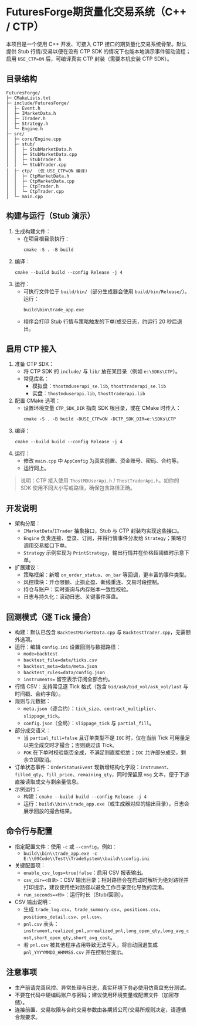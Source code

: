 # FuturesForge期货量化交易系统（C++ / CTP）

本项目是一个使用 C++ 开发、可接入 CTP 接口的期货量化交易系统骨架。默认提供 Stub 行情/交易以便在没有 CTP SDK 的情况下也能本地演示事件驱动流程；启用 `USE_CTP=ON` 后，可编译真实 CTP 封装（需要本机安装 CTP SDK）。

## 目录结构
```
FuturesForge/
├─ CMakeLists.txt
├─ include/FuturesForge/
│  ├─ Event.h
│  ├─ IMarketData.h
│  ├─ ITrader.h
│  ├─ Strategy.h
│  └─ Engine.h
├─ src/
│  ├─ core/Engine.cpp
│  ├─ stub/
│  │  ├─ StubMarketData.h
│  │  ├─ StubMarketData.cpp
│  │  ├─ StubTrader.h
│  │  └─ StubTrader.cpp
│  ├─ ctp/  (仅 USE_CTP=ON 编译)
│  │  ├─ CtpMarketData.h
│  │  ├─ CtpMarketData.cpp
│  │  ├─ CtpTrader.h
│  │  └─ CtpTrader.cpp
│  └─ main.cpp
```

## 构建与运行（Stub 演示）
1. 生成构建文件：
   - 在项目根目录执行：
     ```
     cmake -S . -B build
     ```
2. 编译：
   ```
   cmake --build build --config Release -j 4
   ```
3. 运行：
   - 可执行文件位于 `build/bin/`（部分生成器会使用 `build/bin/Release/`）。运行：
     ```
     build\bin\trade_app.exe
     ```
   - 程序会打印 Stub 行情与策略触发的下单/成交日志，约运行 20 秒后退出。

## 启用 CTP 接入
1. 准备 CTP SDK：
   - 将 CTP SDK 的 `include/` 与 `lib/` 放在某目录（例如 `e:\SDKs\CTP`）。
   - 常见库名：
     - 模拟盘：`thostmduserapi_se.lib`, `thosttraderapi_se.lib`
     - 实盘：`thostmduserapi.lib`, `thosttraderapi.lib`
2. 配置 CMake 选项：
   - 设置环境变量 `CTP_SDK_DIR` 指向 SDK 根目录，或在 CMake 时传入：
     ```
     cmake -S . -B build -DUSE_CTP=ON -DCTP_SDK_DIR=e:\SDKs\CTP
     ```
3. 编译：
   ```
   cmake --build build --config Release -j 4
   ```
4. 运行：
   - 修改 `main.cpp` 中 `AppConfig` 为真实前置、资金账号、密码、合约等。
   - 运行同上。

> 说明：CTP 接入使用 `ThostMDUserApi.h` / `ThostTraderApi.h`。如你的 SDK 使用不同大小写或路径，确保包含路径正确。

## 开发说明
- 架构分层：
  - `IMarketData`/`ITrader` 抽象接口，Stub 与 CTP 封装均实现这些接口。
  - `Engine` 负责连接、登录、订阅，并将行情事件分发给 `Strategy`；策略可调用交易接口下单。
  - `Strategy` 示例实现为 `PrintStrategy`，输出行情并在价格超阈值时示意下单。
- 扩展建议：
  - 策略框架：新增 `on_order_status`、`on_bar` 等回调，更丰富的事件类型。
  - 风控模块：开仓限额、止损止盈、断线重连、交易时段控制。
  - 持仓与账户：实时查询与内存账本一致性校验。
  - 日志与持久化：滚动日志、关键事件落盘。

## 回测模式（逐 Tick 撮合）
- 构建：默认已包含 `BacktestMarketData.cpp` 与 `BacktestTrader.cpp`，无需额外选项。
- 运行：编辑 `config.ini` 设置回测与数据路径：
  - `mode=backtest`
  - `backtest_file=data/ticks.csv`
  - `backtest_meta=data/meta.json`
  - `backtest_rules=data/config.json`
  - `instruments=` 留空表示订阅全部合约。
- 行情 CSV：支持常见逐 Tick 格式（包含 `bid/ask/bid_vol/ask_vol/last` 与时间戳、合约字段）。
- 规则与元数据：
  - `meta.json`（逐合约）：`tick_size`、`contract_multiplier`、`slippage_tick`。
  - `config.json`（全局）：`slippage_tick` 与 `partial_fill`。
- 部分成交语义：
  - 当 `partial_fill=false` 且订单类型不是 `IOC` 时，仅在当前 Tick 可用量足以完全成交时才撮合；否则跳过该 Tick。
  - `FOK` 在下单时校验能否全成，不满足则直接拒绝；`IOC` 允许部分成交，剩余立即取消。
- 订单状态事件：`OrderStatusEvent` 现新增结构化字段：`instrument`、`filled_qty`、`fill_price`、`remaining_qty`，同时保留原 `msg` 文本，便于下游直接读取成交与剩余量信息。
- 示例运行：
  - 构建：`cmake --build build --config Release -j 4`
  - 运行：`build\\bin\\trade_app.exe`（或生成器对应的输出目录），日志会展示回放的撮合结果。

## 命令行与配置
- 指定配置文件：使用 `-c` 或 `--config`，例如：
  - `build\\bin\\trade_app.exe -c E:\\09Code\\Test\\TradeSystem\\build\\config.ini`
- 关键配置项：
  - `enable_csv_logs=true|false`：启用 CSV 报表输出。
  - `csv_dir=<目录>`：CSV 输出目录；相对路径会在启动时解析为绝对路径并打印提示，建议使用绝对路径以避免工作目录变化导致的混淆。
  - `run_seconds=<秒>`：运行时长（Stub/回测）。
- CSV 输出说明：
  - 生成 `trade_log.csv`、`trade_summary.csv`、`positions.csv`、`positions_detail.csv`、`pnl.csv`。
  - `pnl.csv` 表头：`instrument,realized_pnl,unrealized_pnl,long_open_qty,long_avg_cost,short_open_qty,short_avg_cost`。
  - 若 `pnl.csv` 被其他程序占用导致无法写入，将自动回退生成 `pnl_YYYYMMDD_HHMMSS.csv` 并在控制台提示。

## 注意事项
- 生产前请完善风控、异常处理与日志，真实环境下务必使用仿真盘充分测试。
- 不要在代码中硬编码账户与密码；建议使用环境变量或配置文件（加密存储）。
- 连接前置、交易权限与合约交易参数由各期货公司/交易所规则决定，请遵循合规要求。
